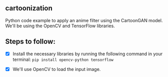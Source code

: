 ## cartoonization

Python code example to apply an anime filter using the CartoonGAN model. We'll be using the OpenCV and TensorFlow libraries.

## Steps to follow:

- [x] Install the necessary libraries by running the following command in your terminal: ``` pip install opencv-python tensorflow ```
- [x] We'll use OpenCV to load the input image.

